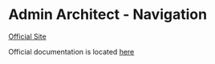 Admin Architect - Navigation
============================
[Official Site](http://adminarchitect.com)


Official documentation is located [here](http://sky.pingpong-labs.com/docs/2.0/menus)
